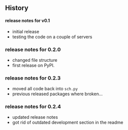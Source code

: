 ## History

#### release notes for v0.1
- initial release
- testing the code on a couple of servers

### release notes for 0.2.0
- changed file structure
- first release on PyPI.

### release notes for 0.2.3
- moved all code back into `sch.py`
- previous released packages where broken...

### release notes for 0.2.4
- updated release notes
- got rid of outdated development section in the readme
